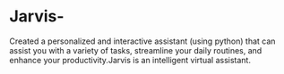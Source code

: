 # Jarvis-
Created a personalized and interactive assistant (using python) that can assist you with a variety of tasks, streamline your daily routines, and enhance your productivity.Jarvis is an intelligent virtual assistant.
